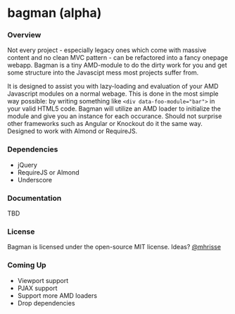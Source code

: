 bagman (alpha)
======

### Overview
Not every project - especially legacy ones which come with massive content and no clean MVC pattern - can be refactored into a fancy onepage webapp. Bagman is a tiny AMD-module to do the dirty work for you and get some structure into the Javascipt mess most projects suffer from.

It is designed to assist you with lazy-loading and evaluation of your AMD Javascript modules on a normal webage. This is done in the most simple way possible: by writing something like `<div data-foo-module="bar">` in your valid HTML5 code. Bagman will utilize an AMD loader to initialize the module and give you an instance for each occurance. Should not surprise other frameworks such as Angular or Knockout do it the same way.
Designed to work with Almond or RequireJS. 

### Dependencies
* jQuery
* RequireJS or Almond
* Underscore

### Documentation
TBD

### License
Bagman is licensed under the open-source MIT license.
Ideas? [@mhrisse](http://twitter.com/mhrisse)

### Coming Up
* Viewport support
* PJAX support
* Support more AMD loaders
* Drop dependencies
